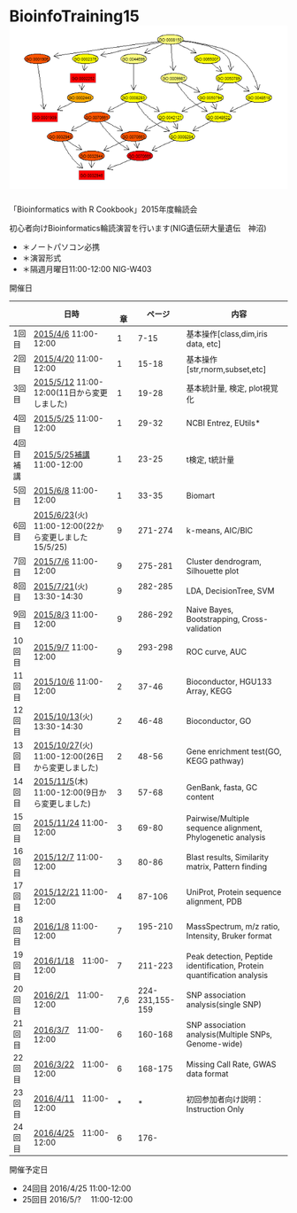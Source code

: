 # BioinfoTraining15  ![image](./img/GOnetwork1.png )
「Bioinformatics with R Cookbook」2015年度輪読会

初心者向けBioinformatics輪読演習を行います(NIG遺伝研大量遺伝　神沼)

* ＊ノートパソコン必携
* ＊演習形式
* ＊隔週月曜日11:00-12:00 NIG-W403

開催日

|    | 日時  |　章  |ページ |　内容  | 
|---|---|---|---|---| 
|1回目  | [2015/4/6](150406.md)  11:00-12:00 | 1 | 7-15　| 基本操作[class,dim,iris data, etc]  |
|2回目  | [2015/4/20](150420.md)  11:00-12:00 | 1 | 15-18　| 基本操作[str,rnorm,subset,etc]  |
|3回目  | [2015/5/12](150512.md)  11:00-12:00(11日から変更しました)| 1 | 19-28　| 基本統計量, 検定, plot視覚化  |
|4回目  | [2015/5/25](150525.md)  11:00-12:00 | 1 | 29-32　| NCBI Entrez, EUtils*  |
|4回目補講  | [2015/5/25補講](150525sup.md)  11:00-12:00 | 1  | 23-25　| t検定, t統計量   |
|5回目  | [2015/6/8](150608.md)  11:00-12:00 | 1  | 33-35 | Biomart  |
|6回目  | [2015/6/23](150623.md)(火)  11:00-12:00(22から変更しました15/5/25) | 9  | 271-274　| k-means, AIC/BIC   |
|7回目  | [2015/7/6](150706.md)  11:00-12:00  | 9　| 275-281 |  Cluster dendrogram, Silhouette plot  |
|8回目  | [2015/7/21](150721.md)(火) 13:30-14:30 | 9|282-285 　| LDA, DecisionTree, SVM  |
|9回目  | [2015/8/3](150803.md)  11:00-12:00  | 9 | 286-292 　| Naive Bayes, Bootstrapping, Cross-validation  |
|10回目  | [2015/9/7](150907.md)  11:00-12:00  | 9| 293-298  　|ROC curve, AUC  |
|11回目  | [2015/10/6](151006.md)  11:00-12:00 |2  | 37-46 　|Bioconductor, HGU133 Array, KEGG  |
|12回目  | [2015/10/13](151013.md)(火)  13:30-14:30 |2  | 46-48  　|Bioconductor, GO  |
|13回目  | [2015/10/27](151027.md)(火) 11:00-12:00(26日から変更しました) |2 | 48-56 | Gene enrichment test(GO, KEGG pathway) |
|14回目  | [2015/11/5](151105.md)(木) 11:00-12:00(9日から変更しました) |3 | 57-68 | GenBank, fasta, GC content |
|15回目  | [2015/11/24](151124.md)  11:00-12:00  |3| 69-80 　|Pairwise/Multiple sequence alignment, Phylogenetic analysis  |
|16回目  | [2015/12/7](151207.md)  11:00-12:00  |3 | 80-86 　|Blast results, Similarity matrix, Pattern finding  |
|17回目  | [2015/12/21](151221.md)  11:00-12:00   |4| 87-106 　| UniProt, Protein sequence alignment, PDB   |
|18回目  | [2016/1/8](160108.md)  11:00-12:00  |7| 195-210 　| MassSpectrum, m/z ratio, Intensity, Bruker format |
|19回目  | [2016/1/18](160118.md)　11:00-12:00 |7 | 211-223  | Peak detection, Peptide identification, Protein quantification analysis |
|20回目  | [2016/2/1](160201.md)　11:00-12:00 | 7,6 | 224-231,155-159  | SNP association analysis(single SNP)  |
|21回目  | [2016/3/7](160307.md)　11:00-12:00 | 6 | 160-168  | SNP association analysis(Multiple SNPs, Genome-wide)    |
|22回目  | [2016/3/22](160322.md)　11:00-12:00 |6 | 168-175  | Missing Call Rate, GWAS data format |
|23回目  | [2016/4/11](160411.md)　11:00-12:00 | * | *   | 初回参加者向け説明：Instruction Only  |
|24回目  | [2016/4/25](160425.md)　11:00-12:00 | 6 | 176-  | |


開催予定日

- 24回目 2016/4/25 11:00-12:00
- 25回目 2016/5/?　 11:00-12:00


